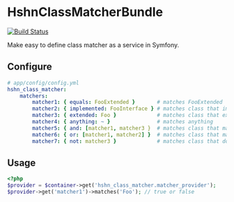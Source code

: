 HshnClassMatcherBundle
======================

[![Build Status](https://travis-ci.org/hshn/HshnClassMatcherBundle.svg?branch=travis)](https://travis-ci.org/hshn/HshnClassMatcherBundle)

Make easy to define class matcher as a service in Symfony.

## Configure

```yaml
# app/config/config.yml
hshn_class_matcher:
    matchers:
        matcher1: { equals: FooExtended }       # matches FooExtended
        matcher2: { implemented: FooInterface } # matches class that implements FooInterface
        matcher3: { extended: Foo }             # matches class that extends Foo
        matcher4: { anything: ~ }               # matches anything
        matcher5: { and: [matcher1, matcher3 }  # matches class that matches matcher 'matcher1' and 'matcher3'
        matcher6: { or: [matcher1, matcher2] }  # matches class that matches matcher 'matcher1' or 'matcher2'
        matcher7: { not: matcher3 }             # matches class that do not extends Foo
```

## Usage

```php
<?php
$provider = $container->get('hshn_class_matcher.matcher_provider');
$provider->get('matcher1')->matches('Foo'); // true or false
```
